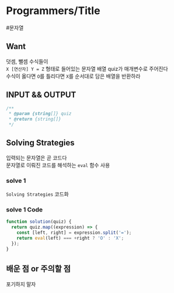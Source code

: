 # Programmers/Title

#문자열

## Want

덧셈, 뺄셈 수식들이  
`X [연산자] Y = Z` 형태로 들어있는 문자열 배열 quiz가 매개변수로 주어진다  
수식이 옳다면 `O`를 틀리다면 `X`를 순서대로 담은 배열을 반환하라

## INPUT && OUTPUT

```js
/**
 * @param {string[]} quiz
 * @return {string[]}
 */
```

## Solving Strategies

입력되는 문자열은 곧 코드다  
문자열로 이뤄진 코드를 해석하는 `eval` 함수 사용

### solve 1

`Solving Strategies` 코드화

### solve 1 Code

```js
function solution(quiz) {
  return quiz.map((expression) => {
    const [left, right] = expression.split('=');
    return eval(left) === +right ? 'O' : 'X';
  });
}
```

## 배운 점 or 주의할 점

포기하지 말자
